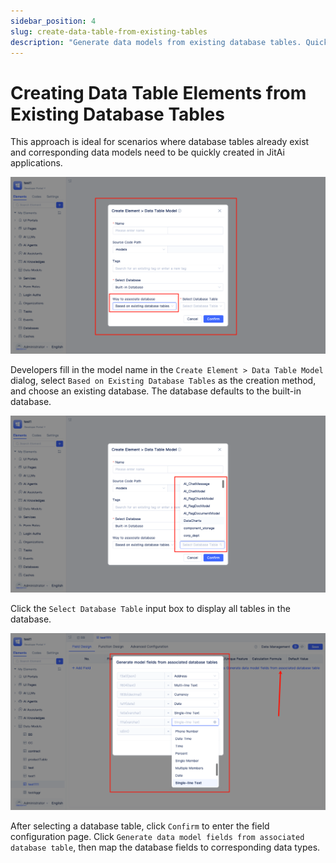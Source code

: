 ```yaml
---
sidebar_position: 4
slug: create-data-table-from-existing-tables
description: "Generate data models from existing database tables. Quickly create JitAi models for legacy database architectures with field mapping."
---
```


# Creating Data Table Elements from Existing Database Tables

This approach is ideal for scenarios where database tables already exist and corresponding data models need to be quickly created in JitAi applications.

![Creating Model Based on Database Table](./img/based-on-existing-data-model.png "Creating Model Based on Database Table")

Developers fill in the model name in the `Create Element > Data Table Model` dialog, select `Based on Existing Database Tables` as the creation method, and choose an existing database. The database defaults to the built-in database.

![Select Data Table](./img/select-data-table.png "Select Data Table")

Click the `Select Database Table` input box to display all tables in the database.

![Field Mapping](./img/field-mapping.png "Field Mapping")

After selecting a database table, click `Confirm` to enter the field configuration page. Click `Generate data model fields from associated database table`, then map the database fields to corresponding data types.
